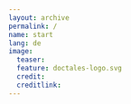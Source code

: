 ```yaml
---
layout: archive
permalink: /
name: start
lang: de
image:
  teaser: 
  feature: doctales-logo.svg
  credit: 
  creditlink: 
---
```

